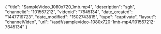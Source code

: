 {
    "title": "SampleVideo_1080x720_1mb.mp4",
    "description": "sgh",
    "channelid": "101567212",
    "videoid": "7645134",
    "date_created": "1447719723",
    "date_modified": "1502743815",
    "type": "captivate",
    "layout": "channelVideo",
    "url": "\/asdf\/samplevideo-1080x720-1mb-mp4\/101567212-7645134"
}